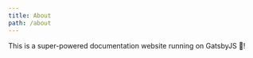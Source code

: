 ```yaml
---
title: About
path: /about
---
```


This is a super-powered documentation website running on GatsbyJS 💪!

